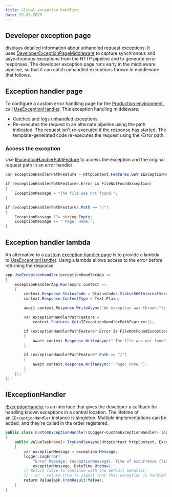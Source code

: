 ```yaml
---
title: Global exception handling
date: 22.05.2025
---
```


## Developer exception page
displays detailed information about unhandled request exceptions. It uses [DeveloperExceptionPageMiddleware](https://learn.microsoft.com/en-us/dotnet/api/microsoft.aspnetcore.diagnostics.developerexceptionpagemiddleware) to capture synchronous and asynchronous exceptions from the HTTP pipeline and to generate error responses. The developer exception page runs early in the middleware pipeline, so that it can catch unhandled exceptions thrown in middleware that follows.

## Exception handler page
To configure a custom error handling page for the [Production environment](https://learn.microsoft.com/en-us/aspnet/core/fundamentals/environments?view=aspnetcore-9.0), call [UseExceptionHandler](https://learn.microsoft.com/en-us/dotnet/api/microsoft.aspnetcore.builder.exceptionhandlerextensions.useexceptionhandler). This exception handling middleware:
- Catches and logs unhandled exceptions.
- Re-executes the request in an alternate pipeline using the path indicated. The request isn't re-executed if the response has started. The template-generated code re-executes the request using the /Error path.

### Access the exception
Use [IExceptionHandlerPathFeature](https://learn.microsoft.com/en-us/dotnet/api/microsoft.aspnetcore.diagnostics.iexceptionhandlerpathfeature) to access the exception and the original request path in an error handler
```cs
var exceptionHandlerPathFeature = HttpContext.Features.Get<IExceptionHandlerPathFeature>();

if (exceptionHandlerPathFeature?.Error is FileNotFoundException)
{
	ExceptionMessage = "The file was not found.";
}

if (exceptionHandlerPathFeature?.Path == "/")
{
	ExceptionMessage ??= string.Empty;
    ExceptionMessage += " Page: Home.";
}
```

## Exception handler lambda
An alternative to a [custom exception handler page](https://learn.microsoft.com/en-us/aspnet/core/fundamentals/error-handling?view=aspnetcore-9.0#exception-handler-page) is to provide a lambda to [UseExceptionHandler](https://learn.microsoft.com/en-us/dotnet/api/microsoft.aspnetcore.builder.exceptionhandlerextensions.useexceptionhandler). Using a lambda allows access to the error before returning the response.
```cs
app.UseExceptionHandler(exceptionHandlerApp =>
{
	exceptionHandlerApp.Run(async context =>
	{
		context.Response.StatusCode = StatusCodes.Status500InternalServerError;
		context.Response.ContentType = Text.Plain;

		await context.Response.WriteAsync("An exception was thrown.");

		var exceptionHandlerPathFeature =
			context.Features.Get<IExceptionHandlerPathFeature>();

		if (exceptionHandlerPathFeature?.Error is FileNotFoundException)
		{
			await context.Response.WriteAsync(" The file was not found.");
		}

		if (exceptionHandlerPathFeature?.Path == "/")
		{
			await context.Response.WriteAsync(" Page: Home.");
		}
	});
});
```

## IExceptionHandler
[IExceptionHandler](https://learn.microsoft.com/en-us/dotnet/api/microsoft.aspnetcore.diagnostics.iexceptionhandler) is an interface that gives the developer a callback for handling known exceptions in a central location.
The lifetime of an `IExceptionHandler` instance is singleton. Multiple implementations can be added, and they're called in the order registered.
```cs
public class CustomExceptionHandler(ILogger<CustomExceptionHandler> logger) : IExceptionHandler
{
	public ValueTask<bool> TryHandleAsync(HttpContext httpContext, Exception exception, CancellationToken cancellationToken)
	{
		var exceptionMessage = exception.Message;
		logger.LogError(
			"Error Message: {exceptionMessage}, Time of occurrence {time}",
			exceptionMessage, DateTime.UtcNow);
		// Return false to continue with the default behavior
		// - or - return true to signal that this exception is handled
		return ValueTask.FromResult(false);
	}
}
```